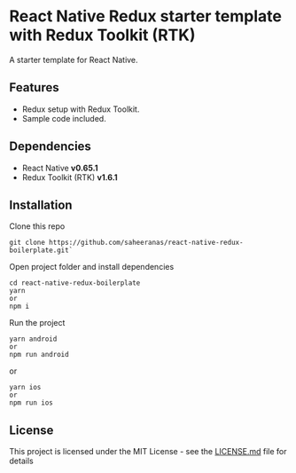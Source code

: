 <!--
  Title: React Native Redux Boilerplate
  Description: A starter template for React Native with Redux Toolkit
  Author: saheeranas
  -->

# React Native Redux starter template with Redux Toolkit (RTK)

A starter template for React Native.

## Features

- Redux setup with Redux Toolkit.
- Sample code included.

## Dependencies

- React Native **v0.65.1**
- Redux Toolkit (RTK) **v1.6.1**

## Installation

Clone this repo

```
git clone https://github.com/saheeranas/react-native-redux-boilerplate.git`
```

Open project folder and install dependencies

```
cd react-native-redux-boilerplate
yarn
or
npm i
```

Run the project

```
yarn android
or
npm run android
```

or

```
yarn ios
or
npm run ios
```

## License

This project is licensed under the MIT License - see the [LICENSE.md](LICENSE) file for details
